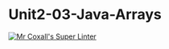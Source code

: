 # Unit2-03-Java-Arrays

[![Mr Coxall's Super Linter](https://github.com/ICS4U-Programming-ChristopherDB/Unit2-03-Java-Arrays/workflows/Mr%20Coxall's%20Super%20Linter/badge.svg)](https://github.com/ICS4U-Programming-ChristopherDB/Unit2-03-Java-Arrays/actions/)